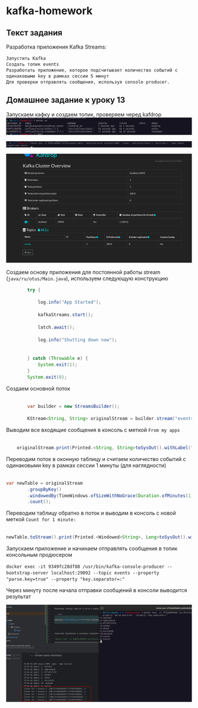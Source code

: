 # kafka-homework

## Текст задания

Разработка приложения Kafka Streams:

    Запустить Kafka
    Создать топик events
    Разработать приложение, которое подсчитывает количество событий с одинаковыми key в рамках сессии 5 минут
    Для проверки отправлять сообщения, используя console producer.


## Домашнее задание к уроку 13


Запускаем кафку и создаем топик, проверяем черед kafdrop
![2024-11-17_17-17.png](2024-11-17_17-17.png)

![2024-11-17_17-18.png](2024-11-17_17-18.png)

![2024-11-17_17-18_1.png](2024-11-17_17-18_1.png)


Создаем основу приложения для постоянной работы stream (`java/ru/otus/Main.java`), используем следующую конструкцию

```java
        try {

            log.info("App Started");

            kafkaStreams.start();

            latch.await();

            log.info("Shutting down now");


        } catch (Throwable e) {
            System.exit(1);
        }
        System.exit(0);
```

Создаем основной поток

```java

        var builder = new StreamsBuilder();

        KStream<String, String> originalStream = builder.stream("events", Consumed.with(stringSerde, stringSerde));

```


Выводим все входящие сообщения в консоль с меткой `From my apps`

```java

    originalStream.print(Printed.<String, String>toSysOut().withLabel("From my apps"));


```



Переводим поток в оконную таблицу и считаем количество событий с одинаковыми key в рамках сессии 1 минуты (для наглядности)

```java

var newTable = originalStream
        .groupByKey()
        .windowedBy(TimeWindows.ofSizeWithNoGrace(Duration.ofMinutes(1)))
        .count();


```

Переводим таблицу обратно в поток и выводим в консоль с новой меткой `Count for 1 minute:`

```java

newTable.toStream().print(Printed.<Windowed<String>, Long>toSysOut().withLabel("Count for 1 minute:"));


```

Запускаем приложение и начинаем отправлять сообщения в топик консольным продюсером 

`docker exec -it 9349fc28df88 /usr/bin/kafka-console-producer --bootstrap-server localhost:29092 --topic events --property "parse.key=true" --property "key.separator=:"`

Через минуту после начала отправки сообщений в консоли выводится результат

![2024-11-18_18-46.png](2024-11-18_18-46.png)